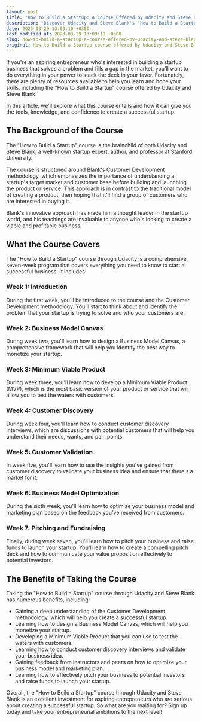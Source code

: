 ```yaml
---
layout: post
title: "How to Build a Startup: A Course Offered by Udacity and Steve Blank"
description: "Discover Udacity and Steve Blank's 'How to Build a Startup' course, and learn how it can help you take your entrepreneurial ambitions to the next level."
date: 2023-03-29 13:09:10 +0300
last_modified_at: 2023-03-29 13:09:10 +0300
slug: how-to-build-a-startup-a-course-offered-by-udacity-and-steve-blank
original: How to Build a Startup course offered by Udacity and Steve Blank
---
```

If you're an aspiring entrepreneur who's interested in building a startup business that solves a problem and fills a gap in the market, you'll want to do everything in your power to stack the deck in your favor. Fortunately, there are plenty of resources available to help you learn and hone your skills, including the "How to Build a Startup" course offered by Udacity and Steve Blank.

In this article, we'll explore what this course entails and how it can give you the tools, knowledge, and confidence to create a successful startup.

## The Background of the Course

The "How to Build a Startup" course is the brainchild of both Udacity and Steve Blank, a well-known startup expert, author, and professor at Stanford University.

The course is structured around Blank's Customer Development methodology, which emphasizes the importance of understanding a startup's target market and customer base before building and launching the product or service. This approach is in contrast to the traditional model of creating a product, then hoping that it'll find a group of customers who are interested in buying it.

Blank's innovative approach has made him a thought leader in the startup world, and his teachings are invaluable to anyone who's looking to create a viable and profitable business.

## What the Course Covers

The "How to Build a Startup" course through Udacity is a comprehensive, seven-week program that covers everything you need to know to start a successful business. It includes:

### Week 1: Introduction

During the first week, you'll be introduced to the course and the Customer Development methodology. You'll start to think about and identify the problem that your startup is trying to solve and who your customers are.

### Week 2: Business Model Canvas

During week two, you'll learn how to design a Business Model Canvas, a comprehensive framework that will help you identify the best way to monetize your startup.

### Week 3: Minimum Viable Product

During week three, you'll learn how to develop a Minimum Viable Product (MVP), which is the most basic version of your product or service that will allow you to test the waters with customers.

### Week 4: Customer Discovery

During week four, you'll learn how to conduct customer discovery interviews, which are discussions with potential customers that will help you understand their needs, wants, and pain points.

### Week 5: Customer Validation

In week five, you'll learn how to use the insights you've gained from customer discovery to validate your business idea and ensure that there's a market for it.

### Week 6: Business Model Optimization

During the sixth week, you'll learn how to optimize your business model and marketing plan based on the feedback you've received from customers.

### Week 7: Pitching and Fundraising

Finally, during week seven, you'll learn how to pitch your business and raise funds to launch your startup. You'll learn how to create a compelling pitch deck and how to communicate your value proposition effectively to potential investors.

## The Benefits of Taking the Course

Taking the "How to Build a Startup" course through Udacity and Steve Blank has numerous benefits, including:

- Gaining a deep understanding of the Customer Development methodology, which will help you create a successful startup.
- Learning how to design a Business Model Canvas, which will help you monetize your startup.
- Developing a Minimum Viable Product that you can use to test the waters with customers.
- Learning how to conduct customer discovery interviews and validate your business idea.
- Gaining feedback from instructors and peers on how to optimize your business model and marketing plan.
- Learning how to effectively pitch your business to potential investors and raise funds to launch your startup.

Overall, the "How to Build a Startup" course through Udacity and Steve Blank is an excellent investment for aspiring entrepreneurs who are serious about creating a successful startup. So what are you waiting for? Sign up today and take your entrepreneurial ambitions to the next level!